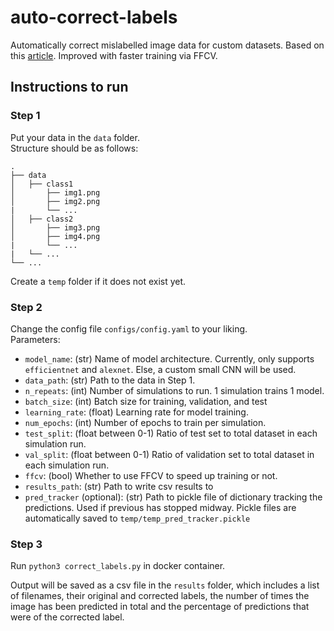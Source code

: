 # auto-correct-labels
Automatically correct mislabelled image data for custom datasets. Based on this [article](https://medium.com/@yalcinmurat1986/auto-correcting-mislabeled-data-7a4098c77357). Improved with faster training via FFCV.  

## Instructions to run
### Step 1
Put your data in the `data` folder.  
Structure should be as follows:  
```
.
├── data
│   ├── class1
│       ├── img1.png
│       ├── img2.png
|       └── ...
│   ├── class2 
│       ├── img3.png
│       ├── img4.png
|       └── ...
|   └── ...
└── ...
```

Create a `temp` folder if it does not exist yet.  

### Step 2
Change the config file `configs/config.yaml` to your liking.  
Parameters:  
- `model_name`: (str) Name of model architecture. Currently, only supports `efficientnet` and `alexnet`. Else, a custom small CNN will be used.  
- `data_path`: (str) Path to the data in Step 1.
- `n_repeats`: (int) Number of simulations to run. 1 simulation trains 1 model.  
- `batch_size`: (int) Batch size for training, validation, and test  
- `learning_rate`: (float) Learning rate for model training.  
- `num_epochs`: (int) Number of epochs to train per simulation.  
- `test_split`: (float between 0-1) Ratio of test set to total dataset in each simulation run.  
- `val_split`: (float between 0-1) Ratio of validation set to total dataset in each simulation run.  
- `ffcv`: (bool) Whether to use FFCV to speed up training or not.
- `results_path`: (str) Path to write csv results to
- `pred_tracker` (optional): (str) Path to pickle file of dictionary tracking the predictions. Used if previous has stopped midway. Pickle files are automatically saved to `temp/temp_pred_tracker.pickle`  

### Step 3  
Run `python3 correct_labels.py` in docker container.  

Output will be saved as a csv file in the `results` folder, which includes a list of filenames, their original and corrected labels, the number of times the image has been predicted in total and the percentage of predictions that were of the corrected label. 
